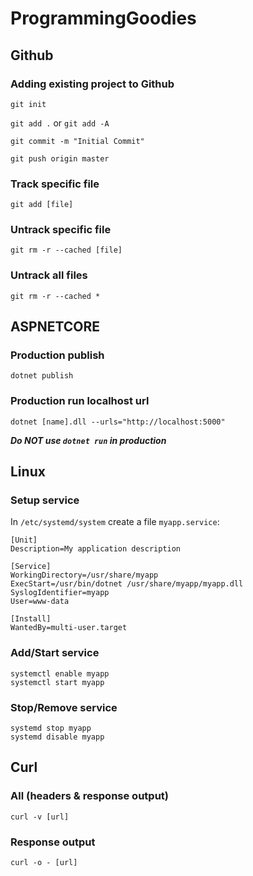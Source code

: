# ProgrammingGoodies

## Github

### Adding existing project to Github
```git init```

```git add .``` or ```git add -A```

```git commit -m "Initial Commit"```

```git push origin master```

### Track specific file
```git add [file]```

### Untrack specific file
```git rm -r --cached [file]```

### Untrack all files
```git rm -r --cached *```

## ASPNETCORE
### Production publish
```dotnet publish```

### Production run localhost url
```dotnet [name].dll --urls="http://localhost:5000"```

**_Do NOT use ```dotnet run``` in production_**

## Linux
### Setup service
In ```/etc/systemd/system``` create a file ```myapp.service```:
```
[Unit]
Description=My application description

[Service]
WorkingDirectory=/usr/share/myapp
ExecStart=/usr/bin/dotnet /usr/share/myapp/myapp.dll
SyslogIdentifier=myapp
User=www-data

[Install]
WantedBy=multi-user.target
```

### Add/Start service
```
systemctl enable myapp
systemctl start myapp
```

### Stop/Remove service
```
systemd stop myapp
systemd disable myapp
```

## Curl

### All (headers & response output)
```curl -v [url]```

### Response output
```curl -o - [url]```
